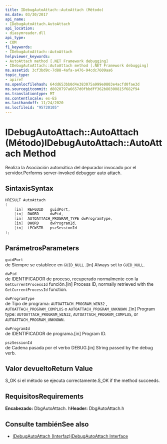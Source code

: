 ```yaml
---
title: IDebugAutoAttach::AutoAttach (Método)
ms.date: 03/30/2017
api_name:
- IDebugAutoAttach.AutoAttach
api_location:
- diasymreader.dll
api_type:
- COM
f1_keywords:
- IDebugAutoAttach::AutoAttach
helpviewer_keywords:
- AutoAttach method [.NET Framework debugging]
- IDebugAutoAttach::AutoAttach method [.NET Framework debugging]
ms.assetid: 3cf3bd9c-7d88-4afa-a476-94cdc7609aa6
topic_type:
- apiref
ms.openlocfilehash: 64dd653bb0d4e383075a999e0803e4acfd0fae3d
ms.sourcegitcommit: d8020797a6657d0fbbdff362b80300815f682f94
ms.translationtype: MT
ms.contentlocale: es-ES
ms.lasthandoff: 11/24/2020
ms.locfileid: "95720105"
---
```

# <a name="idebugautoattachautoattach-method"></a><span data-ttu-id="7b997-102">IDebugAutoAttach::AutoAttach (Método)</span><span class="sxs-lookup"><span data-stu-id="7b997-102">IDebugAutoAttach::AutoAttach Method</span></span>

<span data-ttu-id="7b997-103">Realiza la Asociación automática del depurador invocado por el servidor.</span><span class="sxs-lookup"><span data-stu-id="7b997-103">Performs server-invoked debugger auto attach.</span></span>  
  
## <a name="syntax"></a><span data-ttu-id="7b997-104">Sintaxis</span><span class="sxs-lookup"><span data-stu-id="7b997-104">Syntax</span></span>  
  
```cpp  
HRESULT AutoAttach  
(  
    [in]  REFGUID   guidPort,  
    [in]  DWORD     dwPid,  
    [in]  AUTOATTACH_PROGRAM_TYPE dwProgramType,  
    [in]  DWORD     dwProgramId,  
    [in]  LPCWSTR   pszSessionId  
);  
```  
  
## <a name="parameters"></a><span data-ttu-id="7b997-105">Parámetros</span><span class="sxs-lookup"><span data-stu-id="7b997-105">Parameters</span></span>  

 `guidPort`  
 <span data-ttu-id="7b997-106">de Siempre se establece en `GUID_NULL` .</span><span class="sxs-lookup"><span data-stu-id="7b997-106">[in] Always set to `GUID_NULL`.</span></span>  
  
 `dwPid`  
 <span data-ttu-id="7b997-107">de IDENTIFICADOR de proceso, recuperado normalmente con la `GetCurrentProcessId` función.</span><span class="sxs-lookup"><span data-stu-id="7b997-107">[in] Process ID, normally retrieved with the `GetCurrentProcessId` function.</span></span>  
  
 `dwProgramType`  
 <span data-ttu-id="7b997-108">de Tipo de programa: `AUTOATTACH_PROGRAM_WIN32` , `AUTOATTACH_PROGRAM_COMPLUS` o `AUTOATTACH_PROGRAM_UNKNOWN` .</span><span class="sxs-lookup"><span data-stu-id="7b997-108">[in] Program type: `AUTOATTACH_PROGRAM_WIN32`, `AUTOATTACH_PROGRAM_COMPLUS`, or `AUTOATTACH_PROGRAM_UNKNOWN`.</span></span>  
  
 `dwProgramId`  
 <span data-ttu-id="7b997-109">de IDENTIFICADOR de programa.</span><span class="sxs-lookup"><span data-stu-id="7b997-109">[in] Program ID.</span></span>  
  
 `pszSessionId`  
 <span data-ttu-id="7b997-110">de Cadena pasada por el verbo DEBUG.</span><span class="sxs-lookup"><span data-stu-id="7b997-110">[in] String passed by the debug verb.</span></span>  
  
## <a name="return-value"></a><span data-ttu-id="7b997-111">Valor devuelto</span><span class="sxs-lookup"><span data-stu-id="7b997-111">Return Value</span></span>  

 <span data-ttu-id="7b997-112">S_OK si el método se ejecuta correctamente.</span><span class="sxs-lookup"><span data-stu-id="7b997-112">S_OK if the method succeeds.</span></span>  
  
## <a name="requirements"></a><span data-ttu-id="7b997-113">Requisitos</span><span class="sxs-lookup"><span data-stu-id="7b997-113">Requirements</span></span>  

 <span data-ttu-id="7b997-114">**Encabezado:** DbgAutoAttach. h</span><span class="sxs-lookup"><span data-stu-id="7b997-114">**Header:** DbgAutoAttach.h</span></span>  
  
## <a name="see-also"></a><span data-ttu-id="7b997-115">Consulte también</span><span class="sxs-lookup"><span data-stu-id="7b997-115">See also</span></span>

- [<span data-ttu-id="7b997-116">IDebugAutoAttach (Interfaz)</span><span class="sxs-lookup"><span data-stu-id="7b997-116">IDebugAutoAttach Interface</span></span>](idebugautoattach-interface.md)
